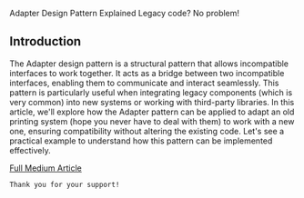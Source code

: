 Adapter Design Pattern Explained
Legacy code? No problem!

## Introduction
The Adapter design pattern is a structural pattern that allows incompatible interfaces to work together. It acts as a bridge between two incompatible interfaces, enabling them to communicate and interact seamlessly. This pattern is particularly useful when integrating legacy components (which is very common) into new systems or working with third-party libraries. In this article, we'll explore how the Adapter pattern can be applied to adapt an old printing system (hope you never have to deal with them) to work with a new one, ensuring compatibility without altering the existing code. Let's see a practical example to understand how this pattern can be implemented effectively.

[Full Medium Article](https://medium.com/@fedcal)


```
Thank you for your support!
```
